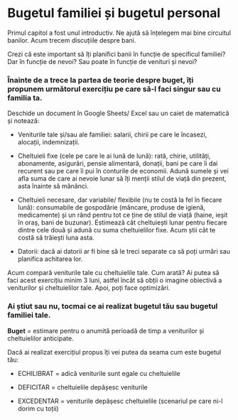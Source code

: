 # Bugetul familiei și bugetul personal

Primul capitol a fost unul introductiv. Ne ajută să înțelegem mai bine circuitul banilor. Acum trecem discuțiile despre bani.

Crezi că este important să îți planifici banii în funcție de specificul familiei? Dar în funcție de nevoi? Sau poate în funcție de venituri și nevoi?

### Înainte de a trece la partea de teorie despre buget, îți propunem următorul exercițiu pe care să-l faci singur sau cu familia ta.

Deschide un document în Google Sheets/ Excel sau un caiet de matematică și notează:

-   Veniturile tale și/sau ale familiei: salarii, chirii pe care le încasezi, alocații, indemnizații.

-   Cheltuieli fixe (cele pe care le ai lună de lună): rată, chirie, utilități, abonamente, asigurări, pensie alimentară, donații, bani pe care îi dai recurent sau pe care îi pui în conturile de economii. Adună sumele și vei afla suma de care ai nevoie lunar să îți menții stilul de viață din prezent, asta înainte să mănânci.

-   Cheltuieli necesare, dar variabile/ flexibile (nu te costă la fel în fiecare lună): consumabile de gospodărie (mâncare, produse de igienă, medicamente) și un rând pentru tot ce ține de stilul de viață (haine, ieșit în oraș, bani de buzunar). Estimează cât cheltuiești lunar pentru fiecare dintre cele două și adună cu suma cheltuielilor fixe. Acum știi cât te costă să trăiești luna asta.

-   Datorii: dacă ai datorii ar fi bine să le treci separate ca să poți urmări sau planifica achitarea lor.

Acum compară veniturile tale cu cheltuielile tale. Cum arată? Ai putea să faci acest exercițiu minim 3 luni, astfel încât să obții o imagine obiectivă a veniturilor și cheltuielilor tale. Apoi, poți face optimizări.

### Ai știut sau nu, tocmai ce ai realizat bugetul tău sau bugetul familiei tale.

**Buget** = estimare pentru o anumită perioadă de timp a veniturilor și cheltuielilor anticipate.

Dacă ai realizat exercițiul propus îți vei putea da seama cum este bugetul tău:

-   ECHILIBRAT = adică veniturile sunt egale cu cheltuielile

-   DEFICITAR = cheltuielile depășesc veniturile

-   EXCEDENTAR = veniturile depășesc cheltuielile (scenariul pe care ni-l dorim cu toții)
